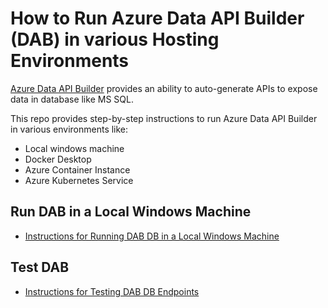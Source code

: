 # How to Run Azure Data API Builder (DAB) in various Hosting Environments
[Azure Data API Builder](https://learn.microsoft.com/en-us/azure/data-api-builder/overview-to-data-api-builder?tabs=azure-sql) provides an ability to auto-generate APIs to expose data in database like MS SQL.

This repo provides step-by-step instructions to run Azure Data API Builder in various environments like:
* Local windows machine
* Docker Desktop
* Azure Container Instance
* Azure Kubernetes Service

## Run DAB in a Local Windows Machine
* [Instructions for Running DAB DB in a Local Windows Machine](https://github.com/git-vp/azure-data-api-builder/blob/main/run-dab-in-localwindowsmachine.md)

## Test DAB
* [Instructions for Testing DAB DB Endpoints](https://github.com/git-vp/azure-data-api-builder/blob/main/test-dab.md)






